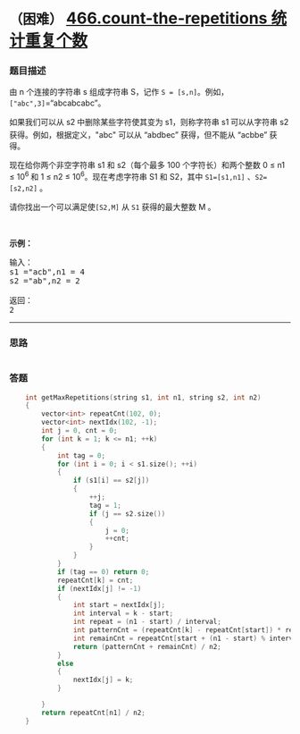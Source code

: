 # `（困难）` [466.count-the-repetitions 统计重复个数](https://leetcode-cn.com/problems/count-the-repetitions/)

### 题目描述
<p>由 n 个连接的字符串 s 组成字符串 S，记作&nbsp;<code>S = [s,n]</code>。例如，<code>["abc",3]</code>=“abcabcabc”。</p>

<p>如果我们可以从 s2<sub>&nbsp;</sub>中删除某些字符使其变为 s1，则称字符串 s1<sub>&nbsp;</sub>可以从字符串 s2 获得。例如，根据定义，"abc" 可以从 “abdbec” 获得，但不能从 “acbbe” 获得。</p>

<p>现在给你两个非空字符串 s1&nbsp;和 s2（每个最多 100 个字符长）和两个整数 0 ≤ n1 ≤ 10<sup>6&nbsp;</sup>和 1 ≤ n2 ≤ 10<sup>6</sup>。现在考虑字符串 S1 和 S2，其中 <code>S1=[s1,n1]</code>&nbsp;、<code>S2=[s2,n2]</code> 。</p>

<p>请你找出一个可以满足使<code>[S2,M]</code> 从 <code>S1</code>&nbsp;获得的最大整数 M 。</p>

<p>&nbsp;</p>

<p><strong>示例：</strong></p>

<pre>输入：
s1 ="acb",n1 = 4
s2 ="ab",n2 = 2

返回：
2
</pre>


---
### 思路
```
```



### 答题
``` C++
    int getMaxRepetitions(string s1, int n1, string s2, int n2)
    {
        vector<int> repeatCnt(102, 0);
        vector<int> nextIdx(102, -1);
        int j = 0, cnt = 0;
        for (int k = 1; k <= n1; ++k)
        {
            int tag = 0;
            for (int i = 0; i < s1.size(); ++i) 
            {
                if (s1[i] == s2[j])
                {
                    ++j;
                    tag = 1;
                    if (j == s2.size())
                    {
                        j = 0;
                        ++cnt;
                    }
                }
            }
            if (tag == 0) return 0;
            repeatCnt[k] = cnt;
            if (nextIdx[j] != -1)
            {
                int start = nextIdx[j];
                int interval = k - start;
                int repeat = (n1 - start) / interval;
                int patternCnt = (repeatCnt[k] - repeatCnt[start]) * repeat;
                int remainCnt = repeatCnt[start + (n1 - start) % interval];
                return (patternCnt + remainCnt) / n2;
            }
            else
            {
                nextIdx[j] = k;
            }

        }
        return repeatCnt[n1] / n2;
    }
```




